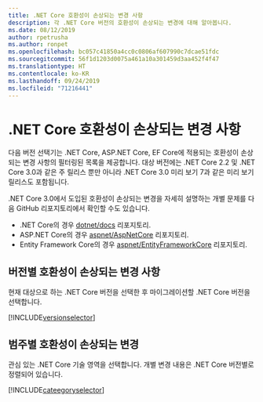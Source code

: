 ```yaml
---
title: .NET Core 호환성이 손상되는 변경 사항
description: 각 .NET Core 버전의 호환성이 손상되는 변경에 대해 알아봅니다.
ms.date: 08/12/2019
author: rpetrusha
ms.author: ronpet
ms.openlocfilehash: bc057c41850a4cc0c0806af607990c7dcae51fdc
ms.sourcegitcommit: 56f1d1203d0075a461a10a301459d3aa452f4f47
ms.translationtype: HT
ms.contentlocale: ko-KR
ms.lasthandoff: 09/24/2019
ms.locfileid: "71216441"
---
```

# <a name="net-core-breaking-changes"></a>.NET Core 호환성이 손상되는 변경 사항

다음 버전 선택기는 .NET Core, ASP.NET Core, EF Core에 적용되는 호환성이 손상되는 변경 사항의 필터링된 목록을 제공합니다. 대상 버전에는 .NET Core 2.2 및 .NET Core 3.0과 같은 주 릴리스 뿐만 아니라 .NET Core 3.0 미리 보기 7과 같은 미리 보기 릴리스도 포함됩니다.

.NET Core 3.0에서 도입된 호환성이 손상되는 변경을 자세히 설명하는 개별 문제를 다음 GitHub 리포지토리에서 확인할 수도 있습니다.

- .NET Core의 경우 [dotnet/docs](https://github.com/dotnet/docs/issues?q=is%3Aopen+is%3Aissue+label%3Abreaking-change) 리포지토리.
- ASP.NET Core의 경우 [aspnet/AspNetCore](https://github.com/aspnet/Announcements/issues?q=is%3Aissue+is%3Aopen+label%3A%22Breaking+change%22+label%3A3.0.0) 리포지토리.
- Entity Framework Core의 경우 [aspnet/EntityFrameworkCore](https://github.com/aspnet/EntityFrameworkCore/issues?q=is%3Aopen+is%3Aissue+label%3Abreaking-change) 리포지토리.

## <a name="breaking-changes-by-version"></a>버전별 호환성이 손상되는 변경 사항

현재 대상으로 하는 .NET Core 버전을 선택한 후 마이그레이션할 .NET Core 버전을 선택합니다.

[!INCLUDE[versionselector](~/includes/core-changes/versionselector.md)]

## <a name="breaking-changes-by-category"></a>범주별 호환성이 손상되는 변경

관심 있는 .NET Core 기술 영역을 선택합니다. 개별 변경 내용은 .NET Core 버전별로 정렬되어 있습니다.

[!INCLUDE[cateegoryselector](~/includes/core-changes/categoryselector.md)]
